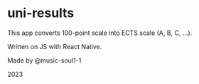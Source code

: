# uni-results
This app converts 100-point scale into ECTS scale (A, B, C, ...).


Written on JS with React Native.


Made by @music-soul1-1

2023